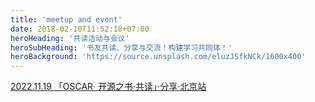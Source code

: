 ```yaml
---
title: 'meetup and event'
date: 2018-02-10T11:52:18+07:00
heroHeading: '共读活动与会议'
heroSubHeading: '书友共读、分享与交流！构建学习共同体！'
heroBackground: 'https://source.unsplash.com/eluzJSfkNCk/1600x400'
---
```


[2022.11.19 「OSCAR· 开源之书·共读」·分享·北京站](/posts/2022-11-19-co-reading-meetup/)